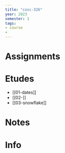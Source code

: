 ```yaml
---
title: "cosc-326"
year: 2023
semester: 1
tags: 
- course
- 
---
```

# Assignments

# Etudes
- [[01-dates]]
- [[02-]]
- [[03-snowflake]]

# Notes


# Info

